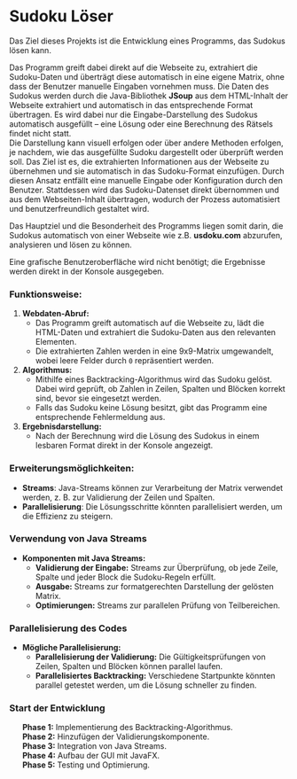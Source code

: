 # Sudoku Löser

Das Ziel dieses Projekts ist die Entwicklung eines Programms, das Sudokus lösen kann. <br />

Das Programm greift dabei direkt auf die Webseite zu, extrahiert die Sudoku-Daten und überträgt diese automatisch in eine eigene Matrix, ohne dass der Benutzer manuelle Eingaben vornehmen muss. 
Die Daten des Sudokus werden durch die Java-Bibliothek **JSoup** aus dem HTML-Inhalt der Webseite extrahiert und automatisch in das entsprechende Format übertragen. Es wird dabei nur die Eingabe-Darstellung des Sudokus automatisch ausgefüllt – eine Lösung oder eine Berechnung des Rätsels findet nicht statt. <br />
Die Darstellung kann visuell erfolgen oder über andere Methoden erfolgen, je nachdem, wie das ausgefüllte Sudoku dargestellt oder überprüft werden soll. Das Ziel ist es, die extrahierten Informationen aus der Webseite zu übernehmen und sie automatisch in das Sudoku-Format einzufügen. 
Durch diesen Ansatz entfällt eine manuelle Eingabe oder Konfiguration durch den Benutzer. Stattdessen wird das Sudoku-Datenset direkt übernommen und aus dem Webseiten-Inhalt übertragen, wodurch der Prozess automatisiert und benutzerfreundlich gestaltet wird. <br />

Das Hauptziel und die Besonderheit des Programms liegen somit darin, die Sudokus automatisch von einer Webseite wie z.B. **usdoku.com** abzurufen, analysieren und lösen zu können. <br />

Eine grafische Benutzeroberfläche wird nicht benötigt; die Ergebnisse werden direkt in der Konsole ausgegeben. 


### Funktionsweise:
1. **Webdaten-Abruf:**
     - Das Programm greift automatisch auf die Webseite zu, lädt die HTML-Daten und extrahiert die Sudoku-Daten aus den relevanten Elementen.
     - Die extrahierten Zahlen werden in eine 9x9-Matrix umgewandelt, wobei leere Felder durch `0` repräsentiert werden.
2. **Algorithmus:**
     - Mithilfe eines Backtracking-Algorithmus wird das Sudoku gelöst. Dabei wird geprüft, ob Zahlen in Zeilen, Spalten und Blöcken korrekt sind, bevor sie eingesetzt werden.
     - Falls das Sudoku keine Lösung besitzt, gibt das Programm eine entsprechende Fehlermeldung aus.
3. **Ergebnisdarstellung:**
     - Nach der Berechnung wird die Lösung des Sudokus in einem lesbaren Format direkt in der Konsole angezeigt.

### Erweiterungsmöglichkeiten:
- **Streams**: Java-Streams können zur Verarbeitung der Matrix verwendet werden, z. B. zur Validierung der Zeilen und Spalten.
- **Parallelisierung**: Die Lösungsschritte könnten parallelisiert werden, um die Effizienz zu steigern.

### Verwendung von Java Streams
- **Komponenten mit Java Streams:**
    - **Validierung der Eingabe:** Streams zur Überprüfung, ob jede Zeile, Spalte und jeder Block die Sudoku-Regeln erfüllt.
    - **Ausgabe:** Streams zur formatgerechten Darstellung der gelösten Matrix.
    - **Optimierungen:** Streams zur parallelen Prüfung von Teilbereichen.

### Parallelisierung des Codes
- **Mögliche Parallelisierung:**
    - **Parallelisierung der Validierung:** Die Gültigkeitsprüfungen von Zeilen, Spalten und Blöcken können parallel laufen.
    - **Parallelisiertes Backtracking:** Verschiedene Startpunkte könnten parallel getestet werden, um die Lösung schneller zu finden.

### Start der Entwicklung
<ul>
<b>Phase 1:</b> Implementierung des Backtracking-Algorithmus. <br />
<b>Phase 2:</b> Hinzufügen der Validierungskomponente. <br />
<b>Phase 3:</b> Integration von Java Streams. <br />
<b>Phase 4:</b> Aufbau der GUI mit JavaFX. <br />
<b>Phase 5:</b> Testing und Optimierung. <br />
</ul>


